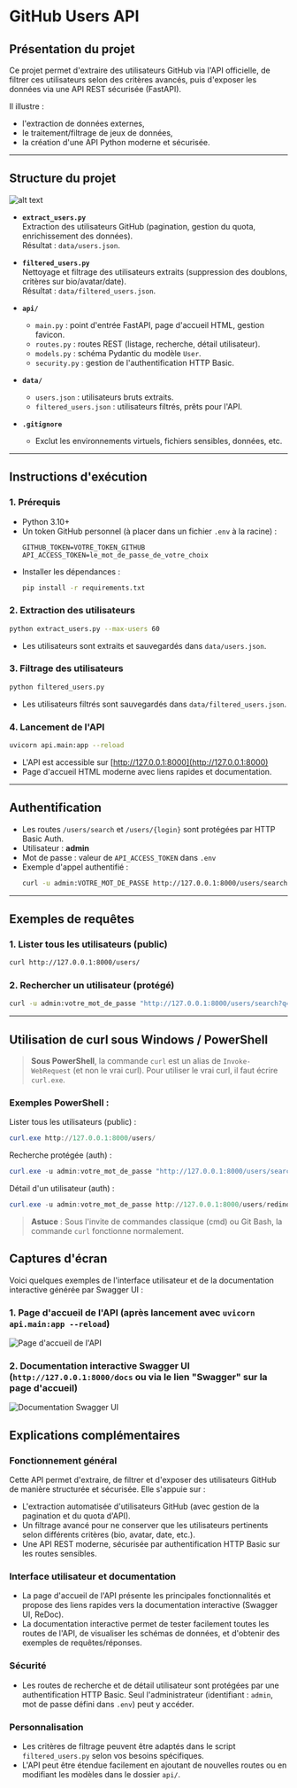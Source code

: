 # GitHub Users API

## Présentation du projet

Ce projet permet d'extraire des utilisateurs GitHub via l'API officielle, de filtrer ces utilisateurs selon des critères avancés, puis d'exposer les données via une API REST sécurisée (FastAPI).

Il illustre :
- l'extraction de données externes,
- le traitement/filtrage de jeux de données,
- la création d'une API Python moderne et sécurisée.

---

## Structure du projet

![alt text](image-2.png)

- **`extract_users.py`**  
  Extraction des utilisateurs GitHub (pagination, gestion du quota, enrichissement des données).  
  Résultat : `data/users.json`.

- **`filtered_users.py`**  
  Nettoyage et filtrage des utilisateurs extraits (suppression des doublons, critères sur bio/avatar/date).  
  Résultat : `data/filtered_users.json`.

- **`api/`**  
  - `main.py` : point d'entrée FastAPI, page d'accueil HTML, gestion favicon.
  - `routes.py` : routes REST (listage, recherche, détail utilisateur).
  - `models.py` : schéma Pydantic du modèle `User`.
  - `security.py` : gestion de l'authentification HTTP Basic.

- **`data/`**  
  - `users.json` : utilisateurs bruts extraits.
  - `filtered_users.json` : utilisateurs filtrés, prêts pour l'API.


- **`.gitignore`**  
  - Exclut les environnements virtuels, fichiers sensibles, données, etc.

---

## Instructions d'exécution

### 1. Prérequis

- Python 3.10+
- Un token GitHub personnel (à placer dans un fichier `.env` à la racine) :
  ```
  GITHUB_TOKEN=VOTRE_TOKEN_GITHUB
  API_ACCESS_TOKEN=le_mot_de_passe_de_votre_choix
  ```
- Installer les dépendances :
  ```bash
  pip install -r requirements.txt
  ```

### 2. Extraction des utilisateurs

```bash
python extract_users.py --max-users 60
```
- Les utilisateurs sont extraits et sauvegardés dans `data/users.json`.

### 3. Filtrage des utilisateurs

```bash
python filtered_users.py
```
- Les utilisateurs filtrés sont sauvegardés dans `data/filtered_users.json`.

### 4. Lancement de l'API

```bash
uvicorn api.main:app --reload
```
- L'API est accessible sur [http://127.0.0.1:8000](http://127.0.0.1:8000)
- Page d'accueil HTML moderne avec liens rapides et documentation.

---

## Authentification

- Les routes `/users/search` et `/users/{login}` sont protégées par HTTP Basic Auth.
- Utilisateur : **admin**
- Mot de passe : valeur de `API_ACCESS_TOKEN` dans `.env`
- Exemple d'appel authentifié :
  ```bash
  curl -u admin:VOTRE_MOT_DE_PASSE http://127.0.0.1:8000/users/search?q=redinov
  ```

---

## Exemples de requêtes

### 1. Lister tous les utilisateurs (public)
```bash
curl http://127.0.0.1:8000/users/
```

### 2. Rechercher un utilisateur (protégé)
```bash
curl -u admin:votre_mot_de_passe "http://127.0.0.1:8000/users/search?q=redinov"
```

---

## Utilisation de curl sous Windows / PowerShell

> **Sous PowerShell**, la commande `curl` est un alias de `Invoke-WebRequest` (et non le vrai curl). Pour utiliser le vrai curl, il faut écrire `curl.exe`.

### Exemples PowerShell :

Lister tous les utilisateurs (public) :
```powershell
curl.exe http://127.0.0.1:8000/users/
```

Recherche protégée (auth) :
```powershell
curl.exe -u admin:votre_mot_de_passe "http://127.0.0.1:8000/users/search?q=redinov"
```

Détail d'un utilisateur (auth) :
```powershell
curl.exe -u admin:votre_mot_de_passe http://127.0.0.1:8000/users/redinov
```

> **Astuce** : Sous l'invite de commandes classique (cmd) ou Git Bash, la commande `curl` fonctionne normalement.


## Captures d'écran

Voici quelques exemples de l'interface utilisateur et de la documentation interactive générée par Swagger UI :

### 1. Page d'accueil de l'API (après lancement avec `uvicorn api.main:app --reload`)
![Page d'accueil de l'API](image.png)

### 2. Documentation interactive Swagger UI (`http://127.0.0.1:8000/docs` ou via le lien "Swagger" sur la page d'accueil)
![Documentation Swagger UI](image-1.png)

## Explications complémentaires

### Fonctionnement général

Cette API permet d'extraire, de filtrer et d'exposer des utilisateurs GitHub de manière structurée et sécurisée. Elle s'appuie sur :
- L'extraction automatisée d'utilisateurs GitHub (avec gestion de la pagination et du quota d'API).
- Un filtrage avancé pour ne conserver que les utilisateurs pertinents selon différents critères (bio, avatar, date, etc.).
- Une API REST moderne, sécurisée par authentification HTTP Basic sur les routes sensibles.

### Interface utilisateur et documentation

- La page d'accueil de l'API présente les principales fonctionnalités et propose des liens rapides vers la documentation interactive (Swagger UI, ReDoc).
- La documentation interactive permet de tester facilement toutes les routes de l'API, de visualiser les schémas de données, et d'obtenir des exemples de requêtes/réponses.

### Sécurité

- Les routes de recherche et de détail utilisateur sont protégées par une authentification HTTP Basic. Seul l'administrateur (identifiant : `admin`, mot de passe défini dans `.env`) peut y accéder.

### Personnalisation

- Les critères de filtrage peuvent être adaptés dans le script `filtered_users.py` selon vos besoins spécifiques.
- L'API peut être étendue facilement en ajoutant de nouvelles routes ou en modifiant les modèles dans le dossier `api/`.